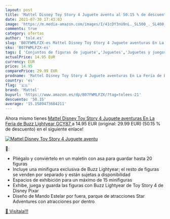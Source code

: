 ```yaml
---
layout: post
title: 'Mattel Disney Toy Story 4 Juguete aventu al 50.15 % de descuento'
date: 2021-07-30 17:43:03
image: 'https://m.media-amazon.com/images/I/41cDY3nU9nL._SL500_._SL400_.jpg'
comments: true
category: ofertas
author: 'tole.es'
slug: 'B07FWMLFZX-es Mattel Disney Toy Story 4 Juguete aventuras En La Feria de...'
sku: 'B07FWMLFZX-es'
tags: [ 'Conjuntos de figuras de juguete','Juguetes','Juguetes y juegos','Muñecos y figuras','mattel', ]
actualPrice: 14.95 EUR
currency: EUR
price: 14.95
comparePrice: 29.99 EUR
prodname: 'Mattel Disney Toy Story 4 Juguete aventuras En La Feria de Buzz Lightyear  GCY87 '
country: 'es'
flag: '🇪🇸'
brand: 'Mattel'
buyurl: 'https://www.amazon.es/dp/B07FWMLFZX/?tag=tolees-21'
descuento: '50.15'
average: '15.1589473684211'
---
```


Ahora mismo tienes [Mattel Disney Toy Story 4 Juguete aventuras En La Feria de Buzz Lightyear  GCY87 ](https://www.amazon.es/dp/B07FWMLFZX/?tag=tolees-21) a 14.95 EUR (original: 29.99 EUR) (50.15 %  de descuento) en el siguiente enlace!

[![Mattel Disney Toy Story 4 Juguete aventu](https://m.media-amazon.com/images/I/41cDY3nU9nL._SL500_._SL400_.jpg)](https://www.amazon.es/dp/B07FWMLFZX/?tag=tolees-21)

🔎:

- Pliégalo y conviértelo en un maletín con asa para guardar hasta 20 figuras
- Incluye una minifigura exclusiva de Buzz Lightyear; el resto de figuras se venden por separado y están sujetas a disponibilidad
- Espacios de exhibición para un máximo de 15 minifiguras
- Exhibe, juega y guarda las figuras con Buzz Lightyear de Toy Story 4 de Disney Pixar
- Diseño de Mando Estelar por fuera, parque de atracciones Star Adventures con atracciones por dentro

[🛒 Visítala!!!](https://www.amazon.es/dp/B07FWMLFZX/?tag=tolees-21)
